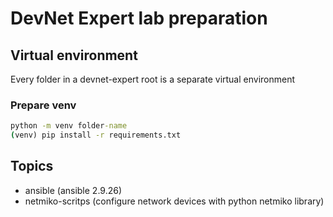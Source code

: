 # DevNet Expert lab preparation

## Virtual environment

Every folder in a devnet-expert root is a separate virtual environment

### Prepare venv

```cmd
python -m venv folder-name
(venv) pip install -r requirements.txt
```

## Topics

- ansible (ansible 2.9.26)
- netmiko-scritps (configure network devices with python netmiko library)
